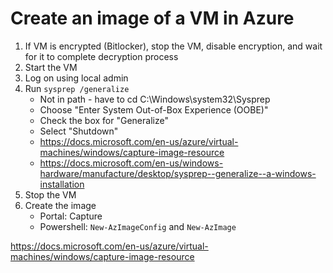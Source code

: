 # Create an image of a VM in Azure
1. If VM is encrypted (Bitlocker), stop the VM, disable encryption, and wait for it to complete decryption process
2. Start the VM
3. Log on using local admin
4. Run `sysprep /generalize`
    - Not in path - have to cd C:\Windows\system32\Sysprep
    - Choose "Enter System Out-of-Box Experience (OOBE)"
    - Check the box for "Generalize"
    - Select "Shutdown" 
    - https://docs.microsoft.com/en-us/azure/virtual-machines/windows/capture-image-resource
    - https://docs.microsoft.com/en-us/windows-hardware/manufacture/desktop/sysprep--generalize--a-windows-installation
5. Stop the VM
6. Create the image
    - Portal: Capture
    - Powershell: `New-AzImageConfig` and `New-AzImage`
    
https://docs.microsoft.com/en-us/azure/virtual-machines/windows/capture-image-resource    
